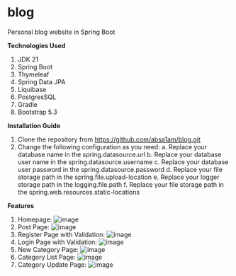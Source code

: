 # blog
Personal blog website in Spring Boot

**Technologies Used**
1. JDK 21
2. Spring Boot
3. Thymeleaf
4. Spring Data JPA
5. Liquibase
6. PostgresSQL
7. Gradle
8. Bootstrap 5.3

**Installation Guide**
1. Clone the repository from https://github.com/absa1am/blog.git
2. Change the following configuration as you need:
   a. Replace your database name in the spring.datasource.url
   b. Replace your database user name in the spring.datasource.username
   c. Replace your database user password in the spring.datasource.password
   d. Replace your file storage path in the spring.file.upload-location
   e. Replace your logger storage path in the logging.file.path
   f. Replace your file storage path in the spring.web.resources.static-locations

**Features**
1. Homepage: ![image](https://github.com/absa1am/blog/assets/46478558/8fb733cd-1402-4c5a-9e0c-4c18a1d29f31)
2. Post Page: ![image](https://github.com/absa1am/blog/assets/46478558/d579c949-a4eb-4f32-8c39-2982df145944)
3. Register Page with Validation: ![image](https://github.com/absa1am/blog/assets/46478558/75365d2f-04e9-4493-b93b-7d57dfff9b65)
4. Login Page with Validation: ![image](https://github.com/absa1am/blog/assets/46478558/530e8cb4-05d7-4b87-ad38-19f835c01f23)
5. New Category Page: ![image](https://github.com/absa1am/blog/assets/46478558/d1cf6219-45a8-4a5b-b38c-91f3c6943ad7)
6. Category List Page: ![image](https://github.com/absa1am/blog/assets/46478558/5dabec1a-adf3-4cbc-9b6e-b662e0f5ce85)
7. Category Update Page: ![image](https://github.com/absa1am/blog/assets/46478558/7f3cb08c-094c-4d09-b76e-71246d3ce99e)
